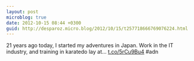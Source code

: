 ```yaml
---
layout: post
microblog: true
date: 2012-10-15 08:44 +0300
guid: http://desparoz.micro.blog/2012/10/15/t257718666769076224.html
---
```

21 years ago today, I started my adventures in Japan. Work in the IT industry, and training in karatedo lay at… [t.co/5rCu9Bu4](https://t.co/5rCu9Bu4) #adn
